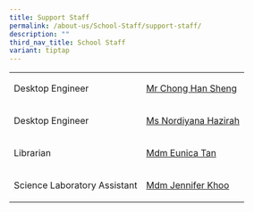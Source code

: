 ```yaml
---
title: Support Staff
permalink: /about-us/School-Staff/support-staff/
description: ""
third_nav_title: School Staff
variant: tiptap
---
```

<table style="minWidth: 50px">
<colgroup>
<col>
<col>
</colgroup>
<tbody>
<tr>
<td rowspan="1" colspan="1">
<p>Desktop Engineer</p>
</td>
<td rowspan="1" colspan="1">
<p><a href="han.sheng.chong@ncs.com.sg" rel="noopener noreferrer nofollow" target="_blank">Mr Chong Han Sheng</a>
</p>
</td>
</tr>
<tr>
<td rowspan="1" colspan="1">
<p>Desktop Engineer</p>
</td>
<td rowspan="1" colspan="1">
<p><a href="nh.binte.misran@ncs.com.sg" rel="noopener noreferrer nofollow" target="_blank">Ms Nordiyana Hazirah</a>
</p>
</td>
</tr>
<tr>
<td rowspan="1" colspan="1">
<p>Librarian</p>
</td>
<td rowspan="1" colspan="1">
<p><a href="eunice_tan_siew_kim@moe.edu.sg" rel="noopener noreferrer nofollow" target="_blank">Mdm Eunica Tan</a>
</p>
</td>
</tr>
<tr>
<td rowspan="1" colspan="1">
<p>Science Laboratory Assistant</p>
</td>
<td rowspan="1" colspan="1">
<p><a href="khoo_ban_poh@moe.edu.sg" rel="noopener noreferrer nofollow" target="_blank">Mdm Jennifer Khoo</a>
</p>
</td>
</tr>
</tbody>
</table>
<p></p>